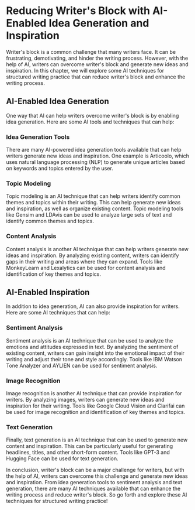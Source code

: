 Reducing Writer's Block with AI-Enabled Idea Generation and Inspiration
=================================================================================================================================

Writer's block is a common challenge that many writers face. It can be frustrating, demotivating, and hinder the writing process. However, with the help of AI, writers can overcome writer's block and generate new ideas and inspiration. In this chapter, we will explore some AI techniques for structured writing practice that can reduce writer's block and enhance the writing process.

AI-Enabled Idea Generation
--------------------------

One way that AI can help writers overcome writer's block is by enabling idea generation. Here are some AI tools and techniques that can help:

### Idea Generation Tools

There are many AI-powered idea generation tools available that can help writers generate new ideas and inspiration. One example is Articoolo, which uses natural language processing (NLP) to generate unique articles based on keywords and topics entered by the user.

### Topic Modeling

Topic modeling is an AI technique that can help writers identify common themes and topics within their writing. This can help generate new ideas and inspiration, as well as organize existing content. Topic modeling tools like Gensim and LDAvis can be used to analyze large sets of text and identify common themes and topics.

### Content Analysis

Content analysis is another AI technique that can help writers generate new ideas and inspiration. By analyzing existing content, writers can identify gaps in their writing and areas where they can expand. Tools like MonkeyLearn and Lexalytics can be used for content analysis and identification of key themes and topics.

AI-Enabled Inspiration
----------------------

In addition to idea generation, AI can also provide inspiration for writers. Here are some AI techniques that can help:

### Sentiment Analysis

Sentiment analysis is an AI technique that can be used to analyze the emotions and attitudes expressed in text. By analyzing the sentiment of existing content, writers can gain insight into the emotional impact of their writing and adjust their tone and style accordingly. Tools like IBM Watson Tone Analyzer and AYLIEN can be used for sentiment analysis.

### Image Recognition

Image recognition is another AI technique that can provide inspiration for writers. By analyzing images, writers can generate new ideas and inspiration for their writing. Tools like Google Cloud Vision and Clarifai can be used for image recognition and identification of key themes and topics.

### Text Generation

Finally, text generation is an AI technique that can be used to generate new content and inspiration. This can be particularly useful for generating headlines, titles, and other short-form content. Tools like GPT-3 and Hugging Face can be used for text generation.

In conclusion, writer's block can be a major challenge for writers, but with the help of AI, writers can overcome this challenge and generate new ideas and inspiration. From idea generation tools to sentiment analysis and text generation, there are many AI techniques available that can enhance the writing process and reduce writer's block. So go forth and explore these AI techniques for structured writing practice!
